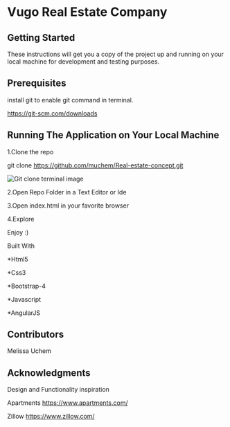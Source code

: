 # Vugo Real Estate Company


## Getting Started
These instructions will get you a copy of the project up and running on your local machine for development and testing purposes.

## Prerequisites
install git to enable git command in terminal.


https://git-scm.com/downloads

## Running The Application on Your Local Machine
 1.Clone the repo
 
  git clone  https://github.com/muchem/Real-estate-concept.git
  
  
 ![Git clone terminal image](https://opensource.com/sites/default/files/u128651/git_guide12.png)

 
 2.Open Repo Folder in a Text Editor or Ide
 
 3.Open index.html in your favorite browser
 
 4.Explore

Enjoy :)

Built With


 *Html5
 
 *Css3
 
 *Bootstrap-4
 
 *Javascript
 
 *AngularJS
 

## Contributors
 Melissa Uchem

## Acknowledgments
Design and Functionality inspiration

Apartments
https://www.apartments.com/

Zillow
https://www.zillow.com/
